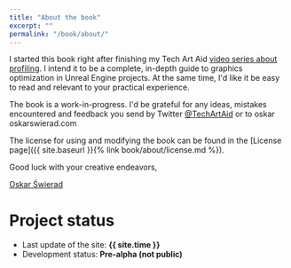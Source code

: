 ```yaml
---
title: "About the book"
excerpt: ""
permalink: "/book/about/"
---
```


I started this book right after finishing my Tech Art Aid [video series about profiling](https://www.youtube.com/watch?v=H9Yb8Y2-Kng&list=PLF8ktr3i-U4A7vuQ6TXPr3f-bhmy6xM3S). I intend it to be a complete, in-depth guide to graphics optimization in Unreal Engine projects. At the same time, I'd like it be easy to read and relevant to your practical experience.

The book is a work-in-progress. I'd be grateful for any ideas, mistakes encountered and feedback you send by Twitter [@TechArtAid](https://twitter.com/techartaid) or to oskar<i class="fa fa-at" aria-hidden="true"></i><span style="color: rgba(0,0,0,0); font-size: 0;"> at </span>oskarswierad.com

The license for using and modifying the book can be found in the [License page]({{ site.baseurl }}{% link book/about/license.md %}).

Good luck with your creative endeavors,

[Oskar Świerad](http://oskarswierad.com/)

# Project status

* Last update of the site: __{{ site.time }}__
* Development status: __Pre-alpha (not public)__